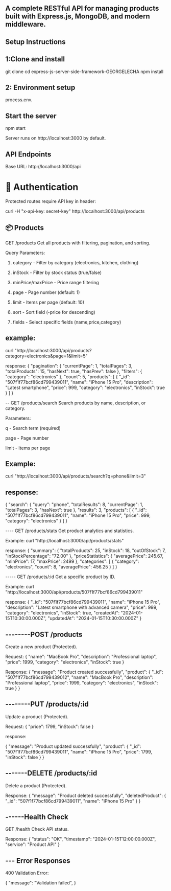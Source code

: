 ## A complete RESTful API for managing products built with Express.js, MongoDB, and modern middleware.

## Setup Instructions
 ## 1:Clone and install
 git clone <repository-url>
cd express-js-server-side-framework-GEORGELECHA
npm install


## 2: Environment setup

process.env.

## Start the server
npm start

Server runs on http://localhost:3000 by default.


## API Endpoints

Base URL: http://localhost:3000/api

# 🔐 Authentication
Protected routes require API key in header:

curl -H "x-api-key: secret-key" http://localhost:3000/api/products

## 📦 Products
GET /products
Get all products with filtering, pagination, and sorting.

Query Parameters:

1. category - Filter by category (electronics, kitchen, clothing)

2. inStock - Filter by stock status (true/false)

3. minPrice/maxPrice - Price range filtering

4. page - Page number (default: 1)

5. limit - Items per page (default: 10)

6. sort - Sort field (-price for descending)

7. fields - Select specific fields (name,price,category)


## example:
curl "http://localhost:3000/api/products?category=electronics&page=1&limit=5"

response:
{
  "pagination": {
    "currentPage": 1,
    "totalPages": 3,
    "totalProducts": 15,
    "hasNext": true,
    "hasPrev": false
  },
  "filters": {
    "category": "electronics"
  },
  "count": 5,
  "products": [
    {
      "_id": "507f1f77bcf86cd799439011",
      "name": "iPhone 15 Pro",
      "description": "Latest smartphone",
      "price": 999,
      "category": "electronics",
      "inStock": true
    }
  ]
}

-- GET /products/search
Search products by name, description, or category.

Parameters:

q - Search term (required)

page - Page number

limit - Items per page

## Example:
curl "http://localhost:3000/api/products/search?q=phone&limit=3"

## response:
{
  "search": {
    "query": "phone",
    "totalResults": 8,
    "currentPage": 1,
    "totalPages": 3,
    "hasNext": true
  },
  "results": 3,
  "products": [
    {
      "_id": "507f1f77bcf86cd799439011",
      "name": "iPhone 15 Pro",
      "price": 999,
      "category": "electronics"
    }
  ]
}



---- GET /products/stats
Get product analytics and statistics.

Example:
curl "http://localhost:3000/api/products/stats"

response:
{
  "summary": {
    "totalProducts": 25,
    "inStock": 18,
    "outOfStock": 7,
    "inStockPercentage": "72.00"
  },
  "priceStatistics": {
    "averagePrice": 245.67,
    "minPrice": 17,
    "maxPrice": 2499
  },
  "categories": [
    {
      "category": "electronics",
      "count": 8,
      "averagePrice": 456.25
    }
  ]
}




----- GET /products/:id
Get a specific product by ID.

Example: curl "http://localhost:3000/api/products/507f1f77bcf86cd799439011"


response:
{
  "_id": "507f1f77bcf86cd799439011",
  "name": "iPhone 15 Pro",
  "description": "Latest smartphone with advanced camera",
  "price": 999,
  "category": "electronics",
  "inStock": true,
  "createdAt": "2024-01-15T10:30:00.000Z",
  "updatedAt": "2024-01-15T10:30:00.000Z"
}


## --------POST /products
Create a new product (Protected).

Request:
{
  "name": "MacBook Pro",
  "description": "Professional laptop",
  "price": 1999,
  "category": "electronics",
  "inStock": true
}

Response: 
{
  "message": "Product created successfully",
  "product": {
    "_id": "507f1f77bcf86cd799439012",
    "name": "MacBook Pro",
    "description": "Professional laptop",
    "price": 1999,
    "category": "electronics",
    "inStock": true
  }
}

## --------PUT /products/:id
Update a product (Protected).

Request:
{
  "price": 1799,
  "inStock": false
}

response:

{
  "message": "Product updated successfully",
  "product": {
    "_id": "507f1f77bcf86cd799439011",
    "name": "iPhone 15 Pro",
    "price": 1799,
    "inStock": false
  }
}

## -------DELETE /products/:id
Delete a product (Protected).

Response:
{
  "message": "Product deleted successfully",
  "deletedProduct": {
    "_id": "507f1f77bcf86cd799439011",
    "name": "iPhone 15 Pro"
  }
}



## ------Health Check
GET /health
Check API status.

Response:
{
  "status": "OK",
  "timestamp": "2024-01-15T12:00:00.000Z",
  "service": "Product API"
}


## --- Error Responses
400 Validation Error:


{
  "message": "Validation failed",
}